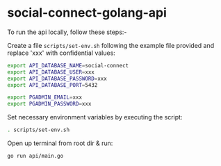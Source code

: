 # social-connect-golang-api

To run the api locally, follow these steps:-

Create a file `scripts/set-env.sh` following the example file provided and replace 'xxx' with confidential values:

```bash
export API_DATABASE_NAME=social-connect
export API_DATABASE_USER=xxx
export API_DATABASE_PASSWORD=xxx
export API_DATABASE_PORT=5432

export PGADMIN_EMAIL=xxx
export PGADMIN_PASSWORD=xxx
```

Set necessary environment variables by executing the script:

```bash
. scripts/set-env.sh
```

Open up terminal from root dir & run:

```bash
go run api/main.go
```
